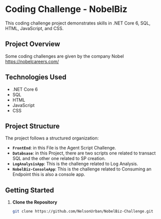 # Coding Challenge - NobelBiz

This coding challenge project demonstrates skills in .NET Core 6, SQL, HTML, JavaScript, and CSS. 

## Project Overview

Some coding challenges are given by the company Nobel https://nobelcareers.com/

## Technologies Used

- .NET Core 6
- SQL
- HTML
- JavaScript
- CSS

## Project Structure

The project follows a structured organization:

- **`FrontEnd`**:  in this File is the Agent Script Challenge.
- **`Databsase`**:  in this Project, there are two scripts one related to transact SQL and the other one related to SP creation.
- **`LogAnalysisApp`**:  This is the challenge related to Log Analysis.
- **`NobelBiz-ConsoleApp`**:  This is the challenge related to Consuming an Endpoint this is also a console app. 

## Getting Started

1. **Clone the Repository**

   ```bash
   git clone https://github.com/NelsonUrban/NobelBiz-Challenge.git
